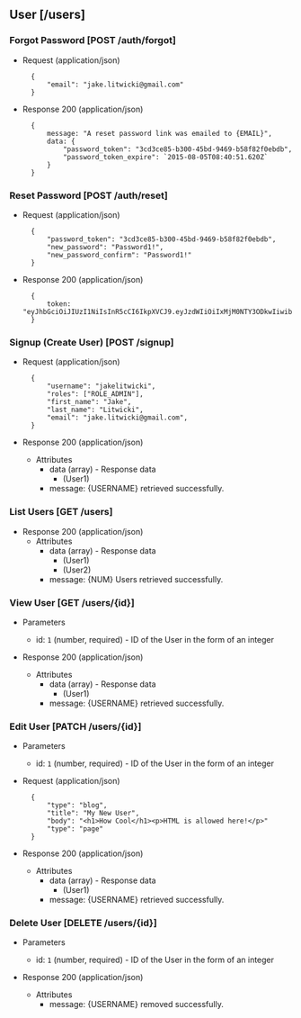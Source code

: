## User [/users]

### Forgot Password [POST /auth/forgot]

+ Request (application/json)

        {
            "email": "jake.litwicki@gmail.com"
        }
        
+ Response 200 (application/json)

        {
            message: "A reset password link was emailed to {EMAIL}",
            data: {
                "password_token": "3cd3ce85-b300-45bd-9469-b58f82f0ebdb",
                "password_token_expire": `2015-08-05T08:40:51.620Z`
            }
        }

### Reset Password [POST /auth/reset]

+ Request (application/json)

        {
            "password_token": "3cd3ce85-b300-45bd-9469-b58f82f0ebdb",
            "new_password": "Password1!",
            "new_password_confirm": "Password1!"
        }
        
+ Response 200 (application/json)

        {
            token: "eyJhbGciOiJIUzI1NiIsInR5cCI6IkpXVCJ9.eyJzdWIiOiIxMjM0NTY3ODkwIiwibmFtZSI6IkpvaG4gRG9lIiwiYWRtaW4iOnRydWV9.TJVA95OrM7E2cBab30RMHrHDcEfxjoYZgeFONFh7HgQ"
        }
   
### Signup (Create User) [POST /signup]

+ Request (application/json)

        {
            "username": "jakelitwicki",
            "roles": ["ROLE_ADMIN"],
            "first_name": "Jake",
            "last_name": "Litwicki",
            "email": "jake.litwicki@gmail.com",
        }

+ Response 200 (application/json)
    + Attributes
        + data (array) - Response data
            + (User1)
        + message: {USERNAME} retrieved successfully.

### List Users [GET /users]

+ Response 200 (application/json)
    + Attributes
        + data (array) - Response data
            + (User1)
            + (User2)
        + message: {NUM} Users retrieved successfully.

### View User [GET /users/{id}]

+ Parameters
    + id: `1` (number, required) - ID of the User in the form of an integer

+ Response 200 (application/json)
    + Attributes
        + data (array) - Response data
            + (User1)
        + message: {USERNAME} retrieved successfully.

### Edit User [PATCH /users/{id}]

+ Parameters
    + id: `1` (number, required) - ID of the User in the form of an integer

+ Request (application/json)

        {
            "type": "blog",
            "title": "My New User",
            "body": "<h1>How Cool</h1><p>HTML is allowed here!</p>"
            "type": "page"
        }

+ Response 200 (application/json)
    + Attributes
        + data (array) - Response data
            + (User1)
        + message: {USERNAME} retrieved successfully.

### Delete User [DELETE /users/{id}]

+ Parameters
    + id: `1` (number, required) - ID of the User in the form of an integer

+ Response 200 (application/json)
    + Attributes
        + message: {USERNAME} removed successfully.
